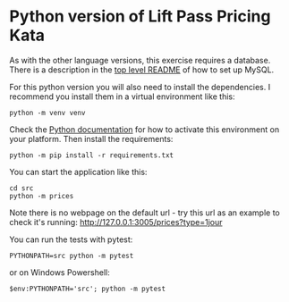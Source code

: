 # Python version of Lift Pass Pricing Kata

As with the other language versions, this exercise requires a database. There is a description in the [top level README](../README.md) of how to set up MySQL.

For this python version you will also need to install the dependencies. I recommend you install them in a virtual environment like this:

    python -m venv venv

Check the [Python documentation](https://docs.python.org/3/library/venv.html) for how to activate this environment on your platform. Then install the requirements:

    python -m pip install -r requirements.txt

You can start the application like this:

    cd src 
    python -m prices

Note there is no webpage on the default url - try this url as an example to check it's running: http://127.0.0.1:3005/prices?type=1jour

You can run the tests with pytest:

    PYTHONPATH=src python -m pytest

or on Windows Powershell:

    $env:PYTHONPATH='src'; python -m pytest


